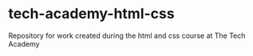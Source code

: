 # tech-academy-html-css
Repository for work created during the html and css course at The Tech Academy
